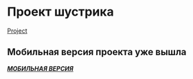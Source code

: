 # Проект шустрика
[Project](https://sereoja20.github.io/SprintX-2.0/PJ/index.html)
## Мобильная версия проекта уже вышла
***[МОБИЛЬНАЯ ВЕРСИЯ](https://sereoja20.github.io/SprintX-2.0/PJ/index%20test.html)***
